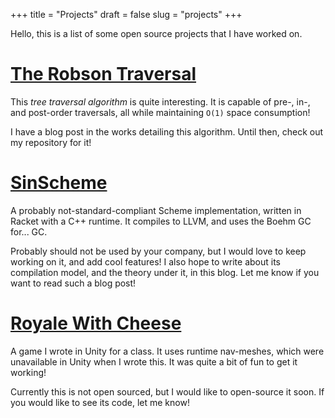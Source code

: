 +++
title = "Projects"
draft = false
slug = "projects"
+++

Hello, this is a list of some open source projects that I have worked on.

# [The Robson Traversal](https://github.com/sinistersnare/Robson) #

This _tree traversal algorithm_ is quite interesting. It is capable of pre-, in-, and post-order traversals, all while maintaining `O(1)` space consumption!

I have a blog post in the works detailing this algorithm. Until then, check out my repository for it!

# [SinScheme](https://github.com/sinistersnare/SinScheme) #

A probably not-standard-compliant Scheme implementation, written in Racket with a C++ runtime. It compiles to LLVM, and uses the Boehm GC for... GC.

Probably should not be used by your company, but I would love to keep working on it, and add cool features! I also hope to write about its compilation model, and the theory under it, in this blog. Let me know if you want to read such a blog post!

# [Royale With Cheese](https://www.youtube.com/watch?v=fvq58xaoRl8) #

A game I wrote in Unity for a class. It uses runtime nav-meshes, which were unavailable in Unity when I wrote this. It was quite a bit of fun to get it working!

Currently this is not open sourced, but I would like to open-source it soon. If you would like to see its code, let me know!
